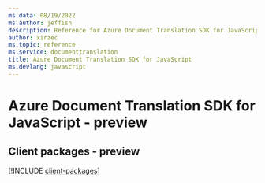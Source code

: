 ```yaml
---
ms.data: 08/19/2022
ms.author: jeffish
description: Reference for Azure Document Translation SDK for JavaScript
author: xirzec
ms.topic: reference
ms.service: documenttranslation
title: Azure Document Translation SDK for JavaScript
ms.devlang: javascript
---
```

# Azure Document Translation SDK for JavaScript - preview

## Client packages - preview
[!INCLUDE [client-packages](document-translation-client-index.md)]